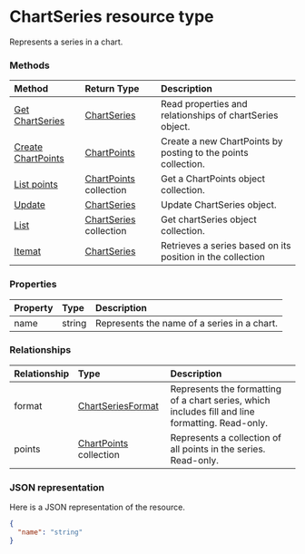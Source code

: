 # ChartSeries resource type

Represents a series in a chart.


### Methods

| Method		   | Return Type	|Description|
|:---------------|:--------|:----------|
|[Get ChartSeries](../api/chartseries_get.md) | [ChartSeries](chartseries.md) |Read properties and relationships of chartSeries object.|
|[Create ChartPoints](../api/chartseries_post_points.md) |[ChartPoints](chartpoint.md)| Create a new ChartPoints by posting to the points collection.|
|[List points](../api/chartseries_list_points.md) |[ChartPoints](chartpoint.md) collection| Get a ChartPoints object collection.|
|[Update](../api/chartseries_update.md) | [ChartSeries](chartseries.md)	|Update ChartSeries object. |
|[List](../api/chartseries_list.md) | [ChartSeries](chartseries.md) collection |Get chartSeries object collection. |
|[Itemat](../api/chartseriescollection_itemat.md)|[ChartSeries](chartseries.md)|Retrieves a series based on its position in the collection|

### Properties
| Property	   | Type	|Description|
|:---------------|:--------|:----------|
|name|string|Represents the name of a series in a chart.|

### Relationships
| Relationship | Type	|Description|
|:---------------|:--------|:----------|
|format|[ChartSeriesFormat](chartseriesformat.md)|Represents the formatting of a chart series, which includes fill and line formatting. Read-only.|
|points|[ChartPoints](chartpoint.md) collection|Represents a collection of all points in the series. Read-only.|

### JSON representation

Here is a JSON representation of the resource.

<!-- {
  "blockType": "resource",
  "optionalProperties": [

  ],
  "@odata.type": "microsoft.graph.chartSeries"
}-->

```json
{
  "name": "string"
}

```

<!-- uuid: 8fcb5dbc-d5aa-4681-8e31-b001d5168d79
2015-10-25 14:57:30 UTC -->
<!-- {
  "type": "#page.annotation",
  "description": "ChartSeries resource",
  "keywords": "",
  "section": "documentation",
  "tocPath": ""
}-->